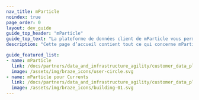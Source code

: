 ```yaml
---
nav_title: mParticle
noindex: true
page_order: 0
layout: dev_guide
guide_top_header: "mParticle"
guide_top_text: "La plateforme de données client de mParticle vous permet de tirer le meilleur parti de vos données. Les marketeurs ingénieux utilisent mParticle pour organiser des données sur toute leur pile d’outils de croissance, ce qui leur permet de gagner à des moments clés du parcours client."
description: "Cette page d’accueil contient tout ce qui concerne mParticle, y compris les conseils d’intégration et mParticle pour Currents."

guide_featured_list:
- name: mParticle
  link: /docs/partners/data_and_infrastructure_agility/customer_data_platform/mparticle/mparticle
  image: /assets/img/braze_icons/user-circle.svg
- name: mParticle pour Currents
  link: /docs/partners/data_and_infrastructure_agility/customer_data_platform/mparticle/mparticle_for_currents/
  image: /assets/img/braze_icons/building-01.svg
---
```


<br> 